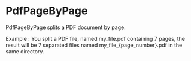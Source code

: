 # PdfPageByPage
PdfPageByPage splits a PDF document by page.

Example :
  You split a PDF file, named my_file.pdf containing 7 pages, the result will be 7 separated files named my_file_{page_number}.pdf in the same directory.
  
